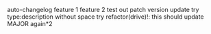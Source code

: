 auto-changelog
feature 1
feature 2
test out patch version update
try type:description without space
try refactor(drive)!: this should update MAJOR again*2